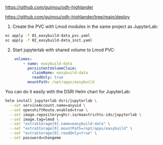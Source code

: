 https://github.com/guimou/odh-highlander

https://github.com/guimou/odh-highlander/tree/main/deploy

1. Create the PVC with Lmod modules in the same project as JupyterLab:


```bash
oc apply -f 01_easybuild-data_pvc.yaml
oc apply -f 02_easybuild-data_init.yaml
```

2. Start jupyterlab with shared volume to Lmod PVC:

```yaml
    volumes:
        - name: easybuild-data
          persistentVolumeClaim:
            claimName: easybuild-data
            readOnly: true
          mountPath: /opt/apps/easybuild
```

You can do it easily with the DSRI Helm chart for JupyterLab:

```bash
helm install jupyterlab dsri/jupyterlab \
  --set serviceAccount.name=anyuid \
  --set openshiftRoute.enabled=true \
  --set image.repository=ghcr.io/maastrichtu-ids/jupyterlab \
  --set image.tag=lmod \
  --set "extraStorage[0].name=easybuild-data" \
  --set "extraStorage[0].mountPath=/opt/apps/easybuild" \
  --set "extraStorage[0].readOnly=true" \
  --set password=changeme
```